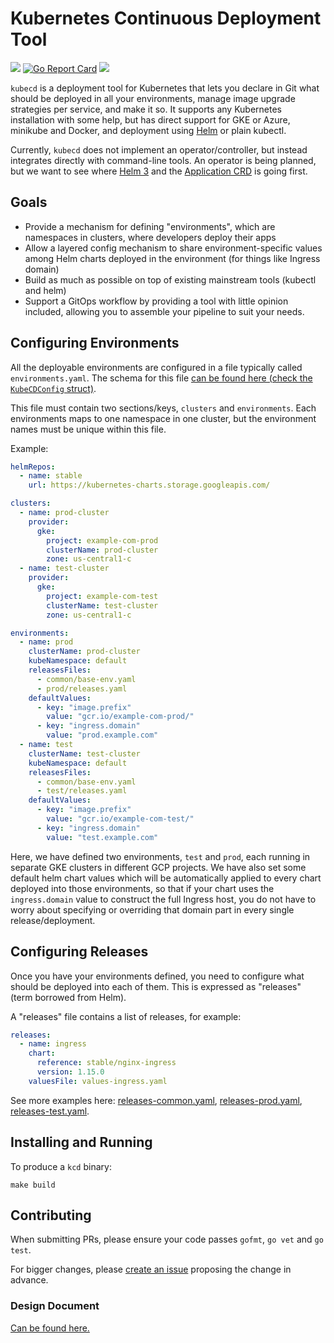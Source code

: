 # Kubernetes Continuous Deployment Tool

![](https://github.com/kubecd/kubecd/workflows/test/badge.svg)
[![Go Report Card](https://goreportcard.com/badge/github.com/kubecd/kubecd)](https://goreportcard.com/report/github.com/kubecd/kubecd)
![](https://img.shields.io/github/v/release/zedge/kubecd.svg)

`kubecd` is a deployment tool for Kubernetes that lets you declare in Git what should be deployed in all your
environments, manage image upgrade strategies per service, and make it so. It supports any Kubernetes installation
with some help, but has direct support for GKE or Azure, minikube and Docker, and deployment using [Helm](https://helm.sh) or plain kubectl.

Currently, `kubecd` does not implement an operator/controller, but instead integrates directly with
command-line tools. An operator is being planned, but we want to see where
[Helm 3](https://github.com/helm/community/tree/master/helm-v3/) and the
[Application CRD](https://github.com/kubernetes-sigs/application) is going first.


## Goals

 * Provide a mechanism for defining "environments", which are namespaces in clusters,
   where developers deploy their apps
 * Allow a layered config mechanism to share environment-specific values among
   Helm charts deployed in the environment (for things like Ingress domain)
 * Build as much as possible on top of existing mainstream tools (kubectl and helm)
 * Support a GitOps workflow by providing a tool with little opinion included,
   allowing you to assemble your pipeline to suit your needs.


## Configuring Environments

All the deployable environments are configured in a file typically called
`environments.yaml`. The schema for this file
[can be found here (check the `KubeCDConfig` struct)](pkg/model/model.go).

This file must contain two sections/keys, `clusters` and `environments`. Each environments maps to one
namespace in one cluster, but the environment names must be unique within this file.

Example:

```yaml
helmRepos:
  - name: stable
    url: https://kubernetes-charts.storage.googleapis.com/

clusters:
  - name: prod-cluster
    provider:
      gke:
        project: example-com-prod
        clusterName: prod-cluster
        zone: us-central1-c
  - name: test-cluster
    provider:
      gke:
        project: example-com-test
        clusterName: test-cluster
        zone: us-central1-c

environments:
  - name: prod
    clusterName: prod-cluster
    kubeNamespace: default
    releasesFiles:
      - common/base-env.yaml
      - prod/releases.yaml
    defaultValues:
      - key: "image.prefix"
        value: "gcr.io/example-com-prod/"
      - key: "ingress.domain"
        value: "prod.example.com"
  - name: test
    clusterName: test-cluster
    kubeNamespace: default
    releasesFiles:
      - common/base-env.yaml
      - test/releases.yaml
    defaultValues:
      - key: "image.prefix"
        value: "gcr.io/example-com-test/"
      - key: "ingress.domain"
        value: "test.example.com"
```

Here, we have defined two environments, `test` and `prod`, each running in separate GKE clusters in
different GCP projects. We have also set some default helm chart values which will be automatically applied
to every chart deployed into those environments, so that if your chart uses the `ingress.domain` value to
construct the full Ingress host, you do not have to worry about specifying or overriding that domain part
in every single release/deployment.

## Configuring Releases

Once you have your environments defined, you need to configure what should be deployed into each of them.
This is expressed as "releases" (term borrowed from Helm).

A "releases" file contains a list of releases, for example:

```yaml
releases:
  - name: ingress
    chart:
      reference: stable/nginx-ingress
      version: 1.15.0
    valuesFile: values-ingress.yaml
```

See more examples here: [releases-common.yaml](demo/releases-common.yaml),
[releases-prod.yaml](demo/releases-prod.yaml), [releases-test.yaml](demo/releases-test.yaml).

## Installing and Running

To produce a `kcd` binary:

```
make build
```

## Contributing

When submitting PRs, please ensure your code passes `gofmt`, `go vet` and `go test`.

For bigger changes, please [create an issue](https://github.com/kubecd/kubecd/issues/new) proposing the
change in advance.


### Design Document

[Can be found here.](docs/design.md)

